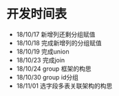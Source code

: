 # 开发时间表
+ 18/10/17 新增列还剩分组赋值
+ 18/10/18 完成新增列的分组赋值
+ 18/10/19 完成union
+ 18/10/23 完成join
+ 18/10/24 group 框架的构思
+ 18/10/30 group id分组
+ 18/11/01 选字段多表关联架构的构思